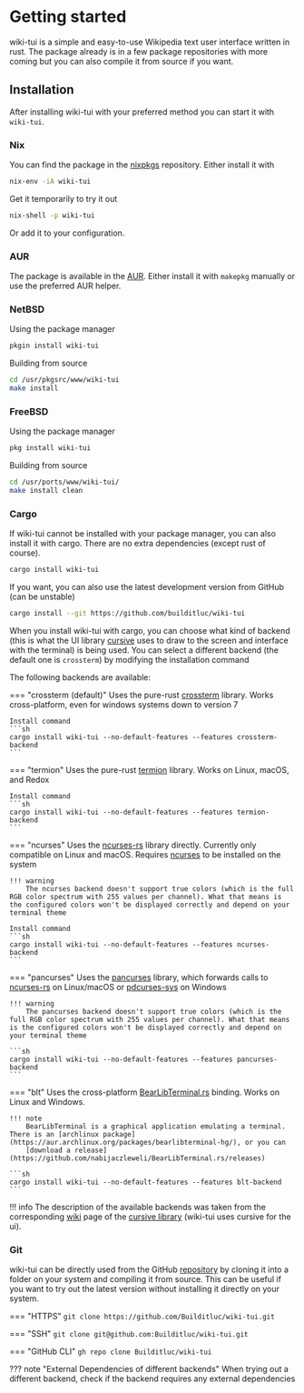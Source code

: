 # Getting started

wiki-tui is a simple and easy-to-use Wikipedia text user interface written in rust. The package already is in a few package repositories with more coming but you can also compile it from source if you want.

## Installation

After installing wiki-tui with your preferred method you can start it with `wiki-tui`.

### Nix

You can find the package in the [nixpkgs](https://search.nixos.org/packages?channel=unstable&show=wiki-tui&from=0&size=50&sort=relevance&type=packages&query=wiki-tui) repository. Either install it with

```sh
nix-env -iA wiki-tui
```

Get it temporarily to try it out

```sh
nix-shell -p wiki-tui
```

Or add it to your configuration.

### AUR

The package is available in the [AUR](https://aur.archlinux.org/packages/wiki-tui). Either install it with `makepkg` manually or use the preferred AUR helper.

### NetBSD

Using the package manager

```sh
pkgin install wiki-tui
```

Building from source

```sh
cd /usr/pkgsrc/www/wiki-tui
make install
```

### FreeBSD

Using the package manager

```sh
pkg install wiki-tui
```

Building from source

```sh
cd /usr/ports/www/wiki-tui/
make install clean
```

### Cargo

If wiki-tui cannot be installed with your package manager, you can also install it with cargo. There are no extra dependencies (except rust of course).

```sh
cargo install wiki-tui
```

If you want, you can also use the latest development version from GitHub (can be unstable)

```sh
cargo install --git https://github.com/builditluc/wiki-tui
```

When you install wiki-tui with cargo, you can choose what kind of backend (this is what the UI library [cursive](https://github.com/gyscos/cursive) uses to draw to the screen and interface with the terminal) is being used. You can select a different backend (the default one is `crossterm`) by modifying 
the installation command 

The following backends are available:

=== "crossterm (default)"
    Uses the pure-rust [crossterm](https://github.com/TimonPost/crossterm) library. Works cross-platform, even for windows systems down to version 7

    Install command
    ```sh
    cargo install wiki-tui --no-default-features --features crossterm-backend
    ```

=== "termion"
    Uses the pure-rust [termion](https://github.com/ticki/termion) library. Works on Linux, macOS, and Redox

    Install command
    ```sh
    cargo install wiki-tui --no-default-features --features termion-backend
    ```

=== "ncurses"
    Uses the [ncurses-rs](https://github.com/jeaye/ncurses-rs) library directly. Currently only compatible on Linux and macOS. Requires [ncurses](https://github.com/gyscos/Cursive/wiki/Install-ncurses) to be installed on the system

    !!! warning
        The ncurses backend doesn't support true colors (which is the full RGB color spectrum with 255 values per channel). What that means is the configured colors won't be displayed correctly and depend on your terminal theme

    Install command
    ```sh
    cargo install wiki-tui --no-default-features --features ncurses-backend
    ```

=== "pancurses"
    Uses the [pancurses](https://github.com/ihalila/pancurses) library, which forwards calls to [ncurses-rs](https://github.com/jeaye/ncurses-rs) on Linux/macOS or [pdcurses-sys](https://github.com/ihalila/pdcurses-sys) on Windows

    !!! warning
        The pancurses backend doesn't support true colors (which is the full RGB color spectrum with 255 values per channel). What that means is the configured colors won't be displayed correctly and depend on your terminal theme

    ```sh
    cargo install wiki-tui --no-default-features --features pancurses-backend
    ```

=== "blt"
    Uses the cross-platform [BearLibTerminal.rs](https://github.com/nabijaczleweli/BearLibTerminal.rs) binding. Works on Linux and Windows.

    !!! note
        BearLibTerminal is a graphical application emulating a terminal. There is an [archlinux package](https://aur.archlinux.org/packages/bearlibterminal-hg/), or you can 
        [download a release](https://github.com/nabijaczleweli/BearLibTerminal.rs/releases)

    ```sh
    cargo install wiki-tui --no-default-features --features blt-backend
    ```

!!! info
    The description of the available backends was taken from the corresponding [wiki](https://github.com/gyscos/cursive/wiki/Backends) page of the 
    [cursive library](https://github.com/gyscos/cursive) (wiki-tui uses cursive for the ui).

###  Git

wiki-tui can be directly used from the GitHub [repository](https://github.com/builditluc/wiki-tui) by cloning it into a folder on your system and compiling it from source. This can be useful if you want to try out the latest version
without installing it directly on your system.

=== "HTTPS"
    ```
    git clone https://github.com/Builditluc/wiki-tui.git
    ```

=== "SSH"
    ```
    git clone git@github.com:Builditluc/wiki-tui.git
    ```

=== "GitHub CLI"
    ```
    gh repo clone Builditluc/wiki-tui
    ```

??? note "External Dependencies of different backends"
    When trying out a different backend, check if the backend requires any external dependencies
